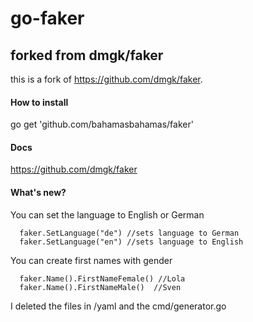 # go-faker
## forked from dmgk/faker

this is a fork of https://github.com/dmgk/faker. 

#### How to install
go get 'github.com/bahamasbahamas/faker'

#### Docs
https://github.com/dmgk/faker

#### What's new?
You can set the language to English or German

      faker.SetLanguage("de") //sets language to German
      faker.SetLanguage("en") //sets language to English

You can create first names with gender
 
      faker.Name().FirstNameFemale() //Lola
      faker.Name().FirstNameMale()  //Sven

I deleted the files in /yaml and the cmd/generator.go 
